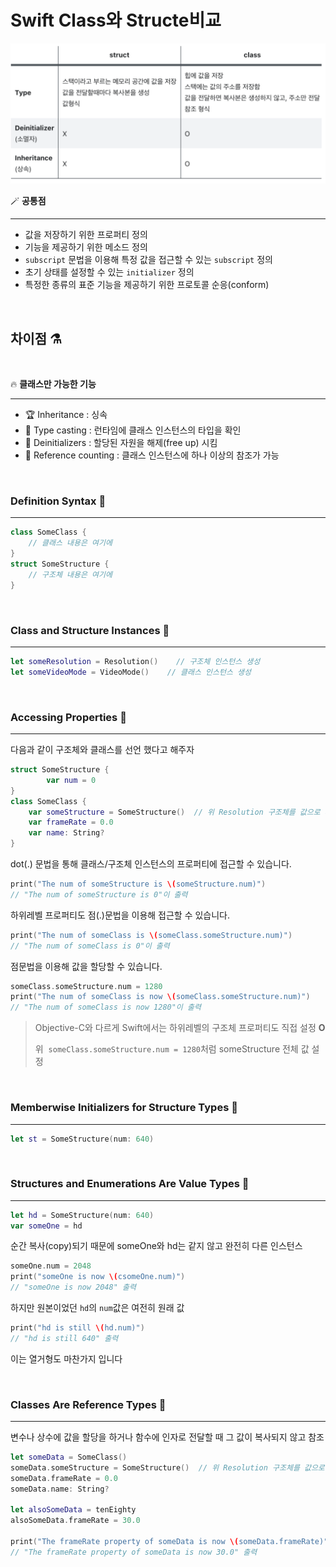 # Swift Class와 Structe비교

![struct-class](image/struct-class.png)

<aside>

🪄 **공통점**

---

- 값을 저장하기 위한 프로퍼티 정의
- 기능을 제공하기 위한 메소드 정의
- `subscript` 문법을 이용해 특정 값을 접근할 수 있는 `subscript` 정의
- 초기 상태를 설정할 수 있는 `initializer` 정의
- 특정한 종류의 표준 기능을 제공하기 위한 프로토콜 순응(conform)
</aside>
<br>

## 차이점 ⚗️

<br>
<aside>

🔥 **클래스만 가능한 기능**

---

- 🏆 Inheritance : 싱속
- 🥘 Type casting : 런타임에 클래스 인스턴스의 타입을 확인
- 🍮 Deinitializers : 할당된 자원을 해제(free up) 시킴
- 📮 Reference counting : 클래스 인스턴스에 하나 이상의 참조가 가능
</aside>

<br>

### Definition Syntax 🍨

---

```swift
class SomeClass {
    // 클래스 내용은 여기에
}
struct SomeStructure {
    // 구조체 내용은 여기에
}
```
<br>

### Class and Structure Instances 🦐

---

```swift
let someResolution = Resolution()    // 구조체 인스턴스 생성
let someVideoMode = VideoMode()    // 클래스 인스턴스 생성
```
<br>

### Accessing Properties 🐬

---

다음과 같이 구조체와 클래스를 선언 했다고 해주자

```swift
struct SomeStructure {
		var num = 0
}
class SomeClass {
    var someStructure = SomeStructure()  // 위 Resolution 구조체를 값으로 사용
    var frameRate = 0.0
    var name: String?
}
```

dot(.) 문법을 통해 클래스/구조체 인스턴스의 프로퍼티에 접근할 수 있습니다.

```swift
print("The num of someStructure is \(someStructure.num)")
// "The num of someStructure is 0"이 출력
```

하위레벨 프로퍼티도 점(.)문법을 이용해 접근할 수 있습니다.

```swift
print("The num of someClass is \(someClass.someStructure.num)")
// "The num of someClass is 0"이 출력
```

점문법을 이용해 값을 할당할 수 있습니다.

```swift
someClass.someStructure.num = 1280
print("The num of someClass is now \(someClass.someStructure.num)")
// "The num of someClass is now 1280"이 출력
```

> Objective-C와 다르게 Swift에서는 하위레벨의 구조체 프로퍼티도 직접 설정 **O**
> 
> 
> 위  `someClass.someStructure.num = 1280`처럼 someStructure 전체 값 설정
> 
<br>

### Memberwise Initializers for Structure Types 🎻

---

```swift
let st = SomeStructure(num: 640)
```
<br>

### Structures and Enumerations Are Value Types 🍳

---

```swift
let hd = SomeStructure(num: 640)
var someOne = hd
```

순간 복사(copy)되기 때문에 someOne와 hd는 같지 않고 완전히 다른 인스턴스

```swift
someOne.num = 2048
print("someOne is now \(csomeOne.num)")
// "someOne is now 2048" 출력
```

하지만 원본이었던 `hd`의 `num`값은 여전히 원래 값

```swift
print("hd is still \(hd.num)")
// "hd is still 640" 출력
```

이는 열거형도 마찬가지 입니다

<br>

### Classes Are Reference Types 🐙

---

변수나 상수에 값을 할당을 하거나 함수에 인자로 전달할 때 그 값이 복사되지 않고 참조

```swift
let someData = SomeClass()
someData.someStructure = SomeStructure()  // 위 Resolution 구조체를 값으로 사용
someData.frameRate = 0.0
someData.name: String?

let alsoSomeData = tenEighty
alsoSomeData.frameRate = 30.0

print("The frameRate property of someData is now \(someData.frameRate)")
// "The frameRate property of someData is now 30.0" 출력
```